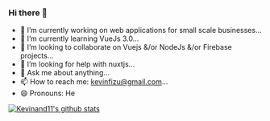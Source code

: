 ### Hi there 👋

- 🔭 I’m currently working on web applications for small scale businesses...
- 🌱 I’m currently learning VueJs 3.0...
- 👯 I’m looking to collaborate on Vuejs &/or NodeJs &/or Firebase projects...
- 🤔 I’m looking for help with nuxtjs...
- 💬 Ask me about anything...
- 📫 How to reach me: kevinfizu@gmail.com...
- 😄 Pronouns: He


[![Kevinand11's github stats](https://github-readme-stats.vercel.app/api?username=kevinand11&count_private=true&show_icons=true&theme=dark)](https://github.com/anuraghazra/github-readme-stats)
